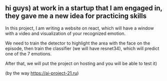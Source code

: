 hi guys) at work in a startup that I am engaged in, they gave me a new idea for practicing skills
-------------------------------------------------------------------------------------------------

In this project, I am writing a website on react, which will have a window with a video and visualization of your recognized emotion.

We need to train the detector to highlight the area with the face on the episode, then train the classifier (we will have resnet34), 
which will predict one of the 7 emotions.

After that, we will put the project on hosting and you will be able to test it)

(by the way https://ai-project-21.ru)

